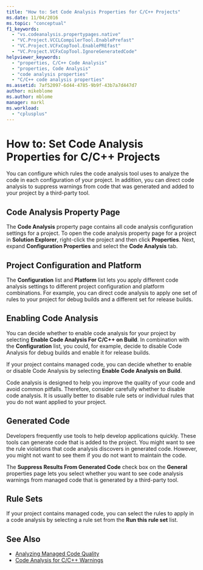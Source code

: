```yaml
---
title: "How to: Set Code Analysis Properties for C/C++ Projects"
ms.date: 11/04/2016
ms.topic: "conceptual"
f1_keywords:
  - "vs.codeanalysis.propertypages.native"
  - "VC.Project.VCCLCompilerTool.EnablePrefast"
  - "VC.Project.VCFxCopTool.EnablePREfast"
  - "VC.Project.VCFxCopTool.IgnoreGeneratedCode"
helpviewer_keywords:
  - "properties, C/C++ Code Analysis"
  - "properties, Code Analysis"
  - "code analysis properties"
  - "C/C++ code analysis properties"
ms.assetid: 7af52097-6d44-4785-9b9f-43b7a7d447d7
author: mikeblome
ms.author: mblome
manager: markl
ms.workload:
  - "cplusplus"
---
```

# How to: Set Code Analysis Properties for C/C++ Projects
You can configure which rules the code analysis tool uses to analyze the code in each configuration of your project. In addition, you can direct code analysis to suppress warnings from code that was generated and added to your project by a third-party tool.

## Code Analysis Property Page
The **Code Analysis** property page contains all code analysis configuration settings for a project. To open the code analysis property page for a project in **Solution Explorer**, right-click the project and then click **Properties**. Next, expand **Configuration Properties** and select the **Code Analysis** tab.

## Project Configuration and Platform
The **Configuration** list and **Platform** list lets you apply different code analysis settings to different project configuration and platform combinations. For example, you can direct code analysis to apply one set of rules to your project for debug builds and a different set for release builds.

## Enabling Code Analysis
You can decide whether to enable code analysis for your project by selecting **Enable Code Analysis For C/C++ on Build**. In combination with the **Configuration** list, you could, for example, decide to disable Code Analysis for debug builds and enable it for release builds.

If your project contains managed code, you can decide whether to enable or disable Code Analysis by selecting **Enable Code Analysis on Build**.

Code analysis is designed to help you improve the quality of your code and avoid common pitfalls. Therefore, consider carefully whether to disable code analysis. It is usually better to disable rule sets or individual rules that you do not want applied to your project.

## Generated Code
Developers frequently use tools to help develop applications quickly. These tools can generate code that is added to the project. You might want to see the rule violations that code analysis discovers in generated code. However, you might not want to see them if you do not want to maintain the code.

The **Suppress Results From Generated Code** check box on the **General** properties page lets you select whether you want to see code analysis warnings from managed code that is generated by a third-party tool.

## Rule Sets
If your project contains managed code, you can select the rules to apply in a code analysis by selecting a rule set from the **Run this rule set** list.

## See Also

- [Analyzing Managed Code Quality](../code-quality/code-analysis-for-managed-code-overview.md)
- [Code Analysis for C/C++ Warnings](../code-quality/code-analysis-for-c-cpp-warnings.md)